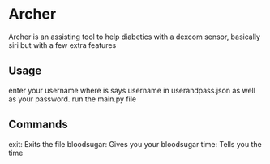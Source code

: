 # Archer
Archer is an assisting tool to help diabetics with a dexcom sensor, basically siri but with a few extra features

## Usage
enter your username where is says username in userandpass.json as well as your password. 
run the main.py file

## Commands
exit: Exits the file
bloodsugar: Gives you your bloodsugar
time: Tells you the time
